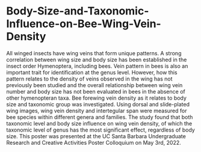 # Body-Size-and-Taxonomic-Influence-on-Bee-Wing-Vein-Density
All winged insects have wing veins that form unique patterns. A strong correlation between wing size and body size has been established in the insect order Hymenoptera, including bees. Vein pattern in bees is also an important trait for identification at the genus level. However, how this pattern relates to the density of veins observed in the wing has not previously been studied and the overall relationship between wing vein number and body size has not been evaluated in bees in the absence of other hymenopteran taxa. Bee forewing vein density as it relates to body size and taxonomic group was investigated. Using dorsal and slide-plated wing images, wing vein density and intertegular span were measured for bee species within different genera and families. The study found that both taxonomic level and body size influence on wing vein density, of which the taxonomic level of genus has the most significant effect, regardless of body size. This poster was presented at the UC Santa Barbara Undergraduate Research and Creative Activities Poster Colloquium on May 3rd, 2022.
